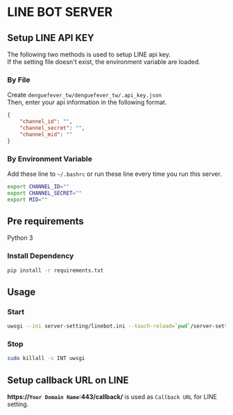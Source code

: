 # LINE BOT SERVER

## Setup LINE API KEY
The following two methods is used to setup LINE api key.  
If the setting file doesn't exist, the environment variable are loaded.

### By File
Create `denguefever_tw/denguefever_tw/.api_key.json`  
Then, enter your api information in the following format.

```json
{
    "channel_id": "",
    "channel_secret": "",
    "channel_mid": ""
}
```

### By Environment Variable
Add these line to `~/.bashrc` or run these line every time you run this server.

```sh
export CHANNEL_ID=""
export CHANNEL_SECRET=""
export MID=""
```

## Pre requirements
Python 3

### Install Dependency

```sh
pip install -r requirements.txt
```

## Usage

### Start
```sh
uwsgi --ini server-setting/linebot.ini --touch-reload=`pwd`/server-setting/linebot.ini
```

### Stop
```sh
sudo killall -s INT uwsgi
```

## Setup callback URL on LINE
**https://`Your Domain Name`:443/callback/** is used as `Callback URL` for LINE setting.
